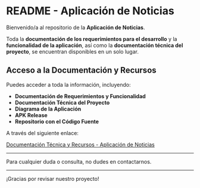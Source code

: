 # README - Aplicación de Noticias

Bienvenido/a al repositorio de la **Aplicación de Noticias**.

Toda la **documentación de los requerimientos para el desarrollo** y la **funcionalidad de la aplicación**, así como la **documentación técnica del proyecto**, se encuentran disponibles en un solo lugar.

## Acceso a la Documentación y Recursos

Puedes acceder a toda la información, incluyendo:

- **Documentación de Requerimientos y Funcionalidad**
- **Documentación Técnica del Proyecto**
- **Diagrama de la Aplicación**
- **APK Release**
- **Repositorio con el Código Fuente**

A través del siguiente enlace:

[Documentación Técnica y Recursos - Aplicación de Noticias](https://sharp-soy-387.notion.site/Documentaci-n-T-cnica-Aplicaci-n-de-Noticias-cd1bb604b26c4400bb7231a5e54e6e73)

---

Para cualquier duda o consulta, no dudes en contactarnos.

---

¡Gracias por revisar nuestro proyecto!

